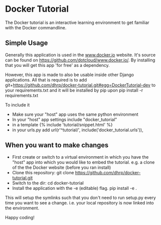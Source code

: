 Docker Tutorial
===============

The Docker tutorial is an interactive learning environment to get familiar with the Docker commandline.


Simple Usage
------------

Generally this application is used in the www.docker.io website. It's source can be found on
https://github.com/dotcloud/www.docker.io/. By installing that you will get this app 'for free' as a
dependency.

However, this app is made to also be usable inside other Django applications. All that is required is to
add git+https://github.com/dhrp/docker-tutorial.git#egg=DockerTutorial-dev to your requirements.txt
and it will be installed by pip upon pip install -r requirements.txt

To include it
* Make sure your "host" app uses the same python environment
* In your "host" app settings include "docker_tutorial"
* in a template {% include 'tutorial/snippet.html' %}
* in your urls.py add url(r'^tutorial/', include('docker_tutorial.urls')),


When you want to make changes
-----------------------------

* First create or switch to a virtual environment in which you have the "host" app into which you would
    like to embed the tutorial. e.g. a clone of the the Docker website (before you ran install)
* Clone this repository:
    git clone https://github.com/dhrp/docker-tutorial.git
* Switch to the dir:
    cd docker-tutorial
* Install the application with the -e (editable) flag.
    pip install -e .

This will setup the symlinks such that you don't need to run setup.py every time you want to see a
change. i.e. your local repository is now linked into the environment.


Happy coding!